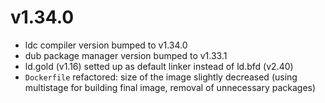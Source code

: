# v1.34.0

- ldc compiler version bumped to v1.34.0
- dub package manager version bumped to v1.33.1
- ld.gold (v1.16) setted up as default linker instead of ld.bfd (v2.40)
- `Dockerfile` refactored: size of the image slightly decreased (using multistage for building final image, removal of unnecessary packages)
